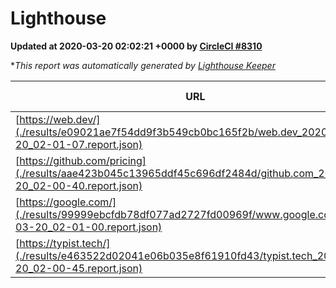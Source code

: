 
# Lighthouse

**Updated at 2020-03-20 02:02:21 +0000 by [CircleCI #8310](https://circleci.com/gh/ItinerisLtd/lighthouse-keeper-example/8310)**

**This report was automatically generated by [Lighthouse Keeper](https://github.com/itinerisltd/lighthouse-keeper)*

| URL | Performance | Accessibility | Best Practices | SEO | PWA | Updated At |
| --- | --- | --- | --- | --- | --- | --- |
| [https://web.dev/](./results/e09021ae7f54dd9f3b549cb0bc165f2b/web.dev_2020-03-20_02-01-07.report.json) | 0.92 | 0.9 | 1 | 0.99 | 1 | 2020-03-20T02:01:07.604Z |
| [https://github.com/pricing](./results/aae423b045c13965ddf45c696df2484d/github.com_2020-03-20_02-00-40.report.json) | 0.79 | 0.95 | 0.93 | 0.92 | 0.56 | 2020-03-20T02:00:40.652Z |
| [https://google.com/](./results/99999ebcfdb78df077ad2727fd00969f/www.google.com_2020-03-20_02-01-00.report.json) | 0.92 | 0.86 | 0.93 | 0.9 | 0.56 | 2020-03-20T02:01:00.308Z |
| [https://typist.tech/](./results/e463522d02041e06b035e8f61910fd43/typist.tech_2020-03-20_02-00-45.report.json) | 0.98 | 0.92 | 0.86 | 0.92 | 0.59 | 2020-03-20T02:00:45.330Z |
